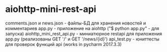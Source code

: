 # aiohttp-mini-rest-api

comments.json и news.json - файлы-БД для хранения новостей и комментариев
app.py - приложение на aiohttp ("$ python app.py" - для запуска)
aiohttp_mini_rest_api.py - миниатюрное restapi для приложения app.py (реализованы GET '/' и GET '/news/{id}')
api_test.py - юниттесты для проверок функций api (works in pycharm 2017.3.3)
